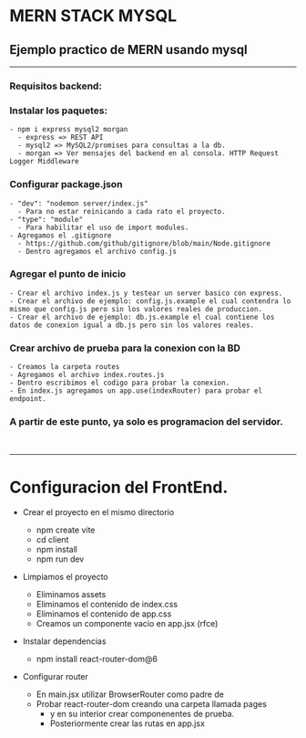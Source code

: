 # MERN STACK MYSQL

## Ejemplo practico de MERN usando mysql
---
### Requisitos backend:

### Instalar los paquetes:
    - npm i express mysql2 morgan
      - express => REST API
      - mysql2 => MySQL2/promises para consultas a la db.
      - morgan => Ver mensajes del backend en al consola. HTTP Request Logger Middleware

### Configurar package.json
    - "dev": "nodemon server/index.js"  
      - Para no estar reinicando a cada rato el proyecto.
    - "type": "module"                  
      - Para habilitar el uso de import modules.
    - Agregamos el .gitignore
      - https://github.com/github/gitignore/blob/main/Node.gitignore
      - Dentro agregamos el archivo config.js

### Agregar el punto de inicio
    - Crear el archivo index.js y testear un server basico con express.
    - Crear el archivo de ejemplo: config.js.example el cual contendra lo mismo que config.js pero sin los valores reales de produccion.
    - Crear el archivo de ejemplo: db.js.example el cual contiene los datos de conexion igual a db.js pero sin los valores reales.

### Crear archivo de prueba para la conexion con la BD
    - Creamos la carpeta routes
    - Agregamos el archivo index.routes.js
    - Dentro escribimos el codigo para probar la conexion.
    - En index.js agregamos un app.use(indexRouter) para probar el endpoint.

### A partir de este punto, ya solo es programacion del servidor.
<br>

---

# Configuracion del FrontEnd.

  - Crear el proyecto en el mismo directorio
    - npm create vite
    - cd client
    - npm install
    - npm run dev

  - Limpiamos el proyecto
    - Eliminamos assets
    - Eliminamos el contenido de index.css
    - Eliminamos el contenido de app.css
    - Creamos un componente vacio en app.jsx (rfce)

  - Instalar dependencias
    - npm install react-router-dom@6

  - Configurar router 
    - En main.jsx utilizar BrowserRouter como padre de <App />
    - Probar react-router-dom creando una carpeta llamada pages
      - y en su interior crear componenentes de prueba.
      - Posteriormente crear las rutas en app.jsx